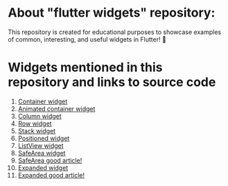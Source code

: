 # About "flutter widgets" repository:
This repository is created for educational purposes to showcase examples of common, interesting, and useful widgets in Flutter! 🚀

# Widgets mentioned in this repository and links to source code 
<ol>
  <li><a href="https://api.flutter.dev/flutter/widgets/Container-class.html">Container widget</a></li>
  <li><a href="https://api.flutter.dev/flutter/widgets/AnimatedContainer-class.html">Animated container widget</a></li>
  <li><a href="https://api.flutter.dev/flutter/widgets/Column-class.html">Column widget</a></li>
  <li><a href="https://api.flutter.dev/flutter/widgets/Row-class.html">Row widget</a></li>
  <li><a href="https://api.flutter.dev/flutter/widgets/Stack-class.html">Stack widget</a></li>
  <li><a href="https://api.flutter.dev/flutter/widgets/Positioned-class.html">Positioned widget</a></li>
  <li><a href="https://api.flutter.dev/flutter/widgets/ListView-class.html">ListView widget</a></li>
  <li><a href="https://api.flutter.dev/flutter/widgets/SafeArea-class.html">SafeArea widget</a></li>
  <li><a href="https://www.educative.io/answers/how-to-use-safearea-widget-in-flutter">SafeArea good article!</a></li>
  <li><a href="https://api.flutter.dev/flutter/widgets/Expanded-class.html">Expanded widget</a></li>
  <li><a href="https://www.educative.io/answers/responsive-flutter-layout-with-expanded-widget">Expanded good article!</a></li>
</ul>
